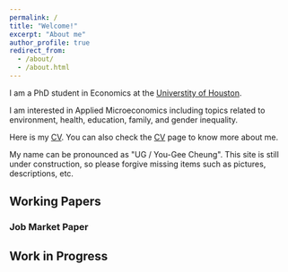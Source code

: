 ```yaml
---
permalink: /
title: "Welcome!"
excerpt: "About me"
author_profile: true
redirect_from:
  - /about/
  - /about.html
---
```


I am a PhD student in Economics at the [Universtity of Houston](https://www.uh.edu/class/economics/). 

I am interested in Applied Microeconomics including topics related to environment, health, education, family, and gender inequality. 

Here is my <a href="/files/YujieZhang_CV.pdf">CV</a>. You can also check the [CV](https://yujiezhangecon.github.io/cv/) page to know more about me. 

My name can be pronounced as "UG / You-Gee Cheung". This site is still under construction, so please forgive missing items such as pictures, descriptions, etc.

## Working Papers 

### Job Market Paper 



## Work in Progress


